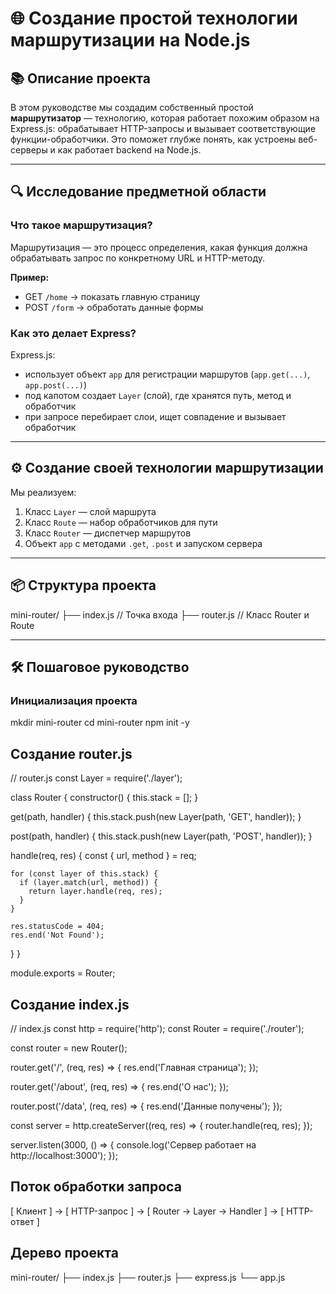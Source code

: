# 🌐 Создание простой технологии маршрутизации на Node.js

## 📚 Описание проекта

В этом руководстве мы создадим собственный простой **маршрутизатор** — технологию, которая работает похожим образом на Express.js: обрабатывает HTTP-запросы и вызывает соответствующие функции-обработчики. Это поможет глубже понять, как устроены веб-серверы и как работает backend на Node.js.

---

## 🔍 Исследование предметной области

### Что такое маршрутизация?

Маршрутизация — это процесс определения, какая функция должна обрабатывать запрос по конкретному URL и HTTP-методу.

**Пример:**
- GET `/home` → показать главную страницу
- POST `/form` → обработать данные формы

### Как это делает Express?

Express.js:
- использует объект `app` для регистрации маршрутов (`app.get(...)`, `app.post(...)`)
- под капотом создает `Layer` (слой), где хранятся путь, метод и обработчик
- при запросе перебирает слои, ищет совпадение и вызывает обработчик

---

## ⚙️ Создание своей технологии маршрутизации

Мы реализуем:
1. Класс `Layer` — слой маршрута
2. Класс `Route` — набор обработчиков для пути
3. Класс `Router` — диспетчер маршрутов
4. Объект `app` с методами `.get`, `.post` и запуском сервера

---

## 📦 Структура проекта

mini-router/
├── index.js // Точка входа
├── router.js // Класс Router и Route

---

## 🛠 Пошаговое руководство

### Инициализация проекта

mkdir mini-router
cd mini-router
npm init -y

## Создание router.js

// router.js
const Layer = require('./layer');

class Router {
  constructor() {
    this.stack = [];
  }

  get(path, handler) {
    this.stack.push(new Layer(path, 'GET', handler));
  }

  post(path, handler) {
    this.stack.push(new Layer(path, 'POST', handler));
  }

  handle(req, res) {
    const { url, method } = req;

    for (const layer of this.stack) {
      if (layer.match(url, method)) {
        return layer.handle(req, res);
      }
    }

    res.statusCode = 404;
    res.end('Not Found');
  }
}

module.exports = Router;

## Создание index.js

// index.js
const http = require('http');
const Router = require('./router');

const router = new Router();

router.get('/', (req, res) => {
  res.end('Главная страница');
});

router.get('/about', (req, res) => {
  res.end('О нас');
});

router.post('/data', (req, res) => {
  res.end('Данные получены');
});

const server = http.createServer((req, res) => {
  router.handle(req, res);
});

server.listen(3000, () => {
  console.log('Сервер работает на http://localhost:3000');
});

## Поток обработки запроса

[ Клиент ] → [ HTTP-запрос ] → [ Router → Layer → Handler ] → [ HTTP-ответ ]

## Дерево проекта

mini-router/
├── index.js
├── router.js
├── express.js
└── app.js
